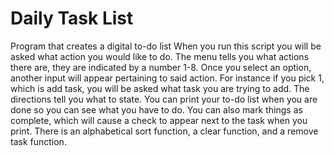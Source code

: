 # Daily Task List
Program that creates a digital to-do list
When you run this script you will be asked what action you would like to do. The menu tells you what actions there are, they are indicated by a number 1-8. Once you select an option, another input will appear pertaining to said action. For instance if you pick 1, which is add task, you will be asked what task you are trying to add. The directions tell you what to state. You can print your to-do list when you are done so you can see what you have to do. You can also mark things as complete, which will cause a check to appear next to the task when you print. There is an alphabetical sort function, a clear function, and a remove task function.
